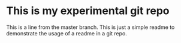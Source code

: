 # This is my experimental git repo

This is a line from the master branch.
This is just a simple readme to demonstrate the usage of a readme in a git repo.